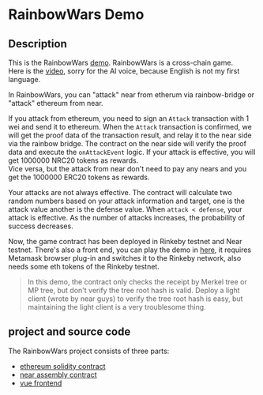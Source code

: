 # RainbowWars Demo

## Description
This is the RainbowWars [demo][demo]. RainbowWars is a cross-chain game.  
Here is the [video][video], sorry for the AI voice, because English is not my first language.

In RainbowWars, you can "attack" near from etherum via rainbow-bridge or "attack" ethereum from near.

If you attack from ethereum, you need to sign an `Attack` transaction with 1 wei and send it to ethereum. When the `Attack` transaction is confirmed, we will get the proof data of the transaction result, and relay it to the near side via the rainbow bridge. The contract on the near side will verify the proof data and execute the `onAttackEvent` logic. If your attack is effective, you will get 1000000 NRC20 tokens as rewards.  
Vice versa, but the attack from near don't need to pay any nears and you get the 1000000 ERC20 tokens as rewards.

Your attacks are not always effective. The contract will calculate two random numbers based on your attack information and target, one is the attack value another is the defense value. When `attack < defense`, your attack is effective. As the number of attacks increases, the probability of success decreases.

Now, the game contract has been deployed in Rinkeby testnet and Near testnet. There's also a front end, you can play the demo in [here][demo], it requires Metamask browser plug-in and switches it to the Rinkeby network, also needs some eth tokens of the Rinkeby testnet.

> In this demo, the contract only checks the receipt by Merkel tree or MP tree, but don't verify the tree root hash is valid. Deploy a light client (wrote by near guys) to verify the tree root hash is easy, but maintaining the light client is a very troublesome thing.

## project and source code
The RainbowWars project consists of three parts:
- [ethereum solidity contract][ethcontract]
- [near assembly contract][nearcontract]
- [vue frontend][frontend]

[demo]: https://peekpi.github.io/RainbowWars/dist
[ethcontract]: https://github.com/peekpi/RainbowWars-Solidity
[nearcontract]: https://github.com/peekpi/RainbowWars-Assembly
[frontend]: https://github.com/peekpi/RainbowWars-Vue
[describe]: https://github.com/peekpi/RainbowWars
[video]: https://youtu.be/YTD7MGh-Vtw
